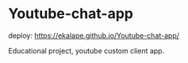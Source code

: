 # Youtube-chat-app

deploy: https://ekalape.github.io/Youtube-chat-app/

Educational project, youtube custom client app.